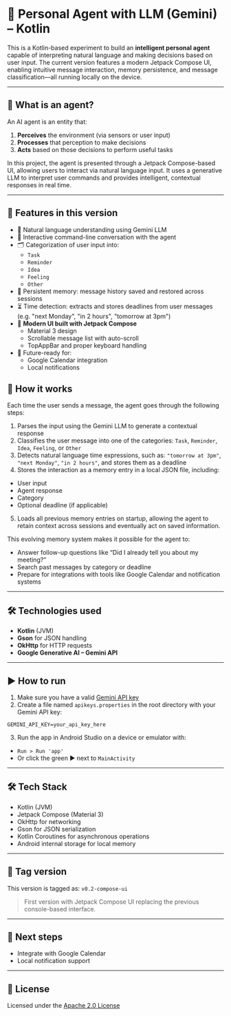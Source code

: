 # 🤖 Personal Agent with LLM (Gemini) – Kotlin

This is a Kotlin-based experiment to build an **intelligent personal agent** capable of
interpreting natural language and making decisions based on user input.  The current version
features a modern Jetpack Compose UI, enabling intuitive message interaction, memory persistence,
and message classification—all running locally on the device.

---

## 🧠 What is an agent?

An AI agent is an entity that:

1. **Perceives** the environment (via sensors or user input)
2. **Processes** that perception to make decisions
3. **Acts** based on those decisions to perform useful tasks

In this project, the agent is presented through a Jetpack Compose-based UI, allowing users to
interact via natural language input. It uses a generative LLM to interpret user commands and
provides intelligent, contextual responses in real time.

---

## 🚀 Features in this version

- 🧠 Natural language understanding using Gemini LLM
- 💬 Interactive command-line conversation with the agent
- 🗂️ Categorization of user input into:
    - `Task`
    - `Reminder`
    - `Idea`
    - `Feeling`
    - `Other`
- 💾 Persistent memory: message history saved and restored across sessions
- ⏳ Time detection: extracts and stores deadlines from user messages  
  (e.g. "next Monday", "in 2 hours", "tomorrow at 3pm")
- 📱 **Modern UI built with Jetpack Compose**
    - Material 3 design
    - Scrollable message list with auto-scroll
    - TopAppBar and proper keyboard handling
- 🔄 Future-ready for:
    - Google Calendar integration
    - Local notifications

## 🧠 How it works

Each time the user sends a message, the agent goes through the following steps:
1. Parses the input using the Gemini LLM to generate a contextual response
2. Classifies the user message into one of the categories:
`Task`, `Reminder`, `Idea`, `Feeling`, or `Other`
3. Detects natural language time expressions, such as:
`"tomorrow at 3pm"`, `"next Monday"`, `"in 2 hours"`, and stores them as a deadline
4. Stores the interaction as a memory entry in a local JSON file, including:
- User input
- Agent response
- Category
- Optional deadline (if applicable)
5. Loads all previous memory entries on startup, allowing the agent to retain context across
sessions and eventually act on saved information.

This evolving memory system makes it possible for the agent to:
- Answer follow-up questions like “Did I already tell you about my meeting?”
- Search past messages by category or deadline
- Prepare for integrations with tools like Google Calendar and notification systems

---

## 🛠️ Technologies used

- **Kotlin** (JVM)
- **Gson** for JSON handling
- **OkHttp** for HTTP requests
- **Google Generative AI – Gemini API**

---

## ▶️ How to run

1. Make sure you have a valid [Gemini API key](https://makersuite.google.com/app)
2. Create a file named `apikeys.properties` in the root directory with your Gemini API key:
```
GEMINI_API_KEY=your_api_key_here
```

3. Run the app in Android Studio on a device or emulator with:

- `Run > Run 'app'`
- Or click the green ▶️ next to `MainActivity`

---

## 🛠️ Tech Stack

- Kotlin (JVM)
- Jetpack Compose (Material 3)
- OkHttp for networking
- Gson for JSON serialization
- Kotlin Coroutines for asynchronous operations
- Android internal storage for local memory

---

## 📌 Tag version

This version is tagged as: `v0.2-compose-ui`
> First version with Jetpack Compose UI replacing the previous console-based interface.

---

## 📌 Next steps

- Integrate with Google Calendar
- Local notification support

---

## 📄 License

Licensed under the [Apache 2.0 License](LICENSE)